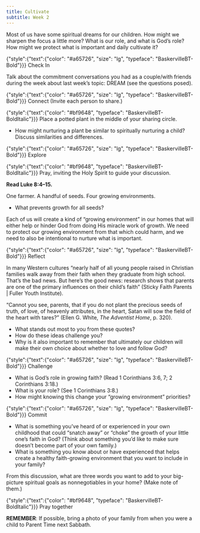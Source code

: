```yaml
---
title: Cultivate
subtitle: Week 2
---
```


Most of us have some spiritual dreams for our children. How might we sharpen the focus a little more? What is our role, and what is God’s role? How might we protect what is important and daily cultivate it?

{"style":{"text":{"color": "#a65726", "size": "lg", "typeface": "BaskervilleBT-Bold"}}}
Check In

Talk about the commitment conversations you had as a couple/with friends during the week about last week’s topic: DREAM (see the questions posed).

{"style":{"text":{"color": "#a65726", "size": "lg", "typeface": "BaskervilleBT-Bold"}}}
Connect (Invite each person to share.)

{"style":{"text":{"color": "#bf9648", "typeface": "BaskervilleBT-BoldItalic"}}}
Place a potted plant in the middle of your sharing circle.

- How might nurturing a plant be similar to spiritually nurturing a child? Discuss similarities and differences.

{"style":{"text":{"color": "#a65726", "size": "lg", "typeface": "BaskervilleBT-Bold"}}}
Explore

{"style":{"text":{"color": "#bf9648", "typeface": "BaskervilleBT-BoldItalic"}}}
Pray, inviting the Holy Spirit to guide your discussion.

**Read Luke 8:4–15.**

One farmer. A handful of seeds. Four growing environments.

- What prevents growth for all seeds?

Each of us will create a kind of “growing environment” in our homes that will either help or hinder God from doing His miracle work of growth. We need to protect our growing environment from that which could harm, and we need to also be intentional to nurture what is important.

{"style":{"text":{"color": "#a65726", "size": "lg", "typeface": "BaskervilleBT-Bold"}}}
Reflect

In many Western cultures “nearly half of all young people raised in Christian families walk away from their faith when they graduate from high school. That’s the bad news. But here’s the good news: research shows that parents are one of the primary influences on their child’s faith” (Sticky Faith Parents | Fuller Youth Institute).

“Cannot you see, parents, that if you do not plant the precious seeds of truth, of love, of heavenly attributes, in the heart, Satan will sow the field of the heart with tares?” (Ellen G. White, _The Adventist Home_, p. 320).

+ What stands out most to you from these quotes?
+ How do these ideas challenge you?
+ Why is it also important to remember that ultimately our children will make their own choice about whether to love and follow God?

{"style":{"text":{"color": "#a65726", "size": "lg", "typeface": "BaskervilleBT-Bold"}}}
Challenge

+ What is God’s role in growing faith? (Read 1 Corinthians 3:6, 7; 2 Corinthians 3:18.)
+ What is your role? (See 1 Corinthians 3:8.)
+ How might knowing this change your “growing environment” priorities?

{"style":{"text":{"color": "#a65726", "size": "lg", "typeface": "BaskervilleBT-Bold"}}}
Commit

+ What is something you’ve heard of or experienced in your own childhood that could “snatch away” or “choke” the growth of your little one’s faith in God? (Think about something you’d like to make sure doesn’t become part of your own family.)
+ What is something you know about or have experienced that helps create a healthy faith-growing environment that you want to include in your family?

From this discussion, what are three words you want to add to your big-picture spiritual goals as nonnegotiables in your home? (Make note of them.)

{"style":{"text":{"color": "#bf9648", "typeface": "BaskervilleBT-BoldItalic"}}}
Pray together

**REMEMBER**: If possible, bring a photo of your family from when you were a child to Parent Time next Sabbath.